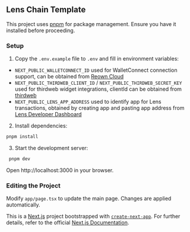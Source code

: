 ## Lens Chain Template

This project uses [pnpm](https://pnpm.io) for package management. Ensure you have it installed before proceeding.

### Setup

1. Copy the `.env.example` file to `.env` and fill in environment variables:
- `NEXT_PUBLIC_WALLETCONNECT_ID` used for WalletConnect connection support, can be obtained from [Reown Cloud](https://cloud.reown.com)
- `NEXT_PUBLIC_THIRDWEB_CLIENT_ID` / `NEXT_PUBLIC_THIRDWEB_SECRET_KEY` used for thirdweb widget integrations, clientId can be obtained from [thirdweb](https://thirdweb.com)
- `NEXT_PUBLIC_LENS_APP_ADDRESS` used to identify app for Lens transactions, obtained by creating app and pasting app address from [Lens Developer Dashboard](https://developer.lens.xyz/apps)


2. Install dependencies:

```bash
pnpm install
```

3. Start the development server:

```bash
 pnpm dev
```

Open http://localhost:3000 in your browser.

### Editing the Project

Modify `app/page.tsx` to update the main page. Changes are applied automatically.

This is a [Next.js](https://nextjs.org) project bootstrapped with [`create-next-app`](https://nextjs.org/docs/app/api-reference/cli/create-next-app). For further details, refer to the official [Next.js Documentation](https://nextjs.org/docs).
